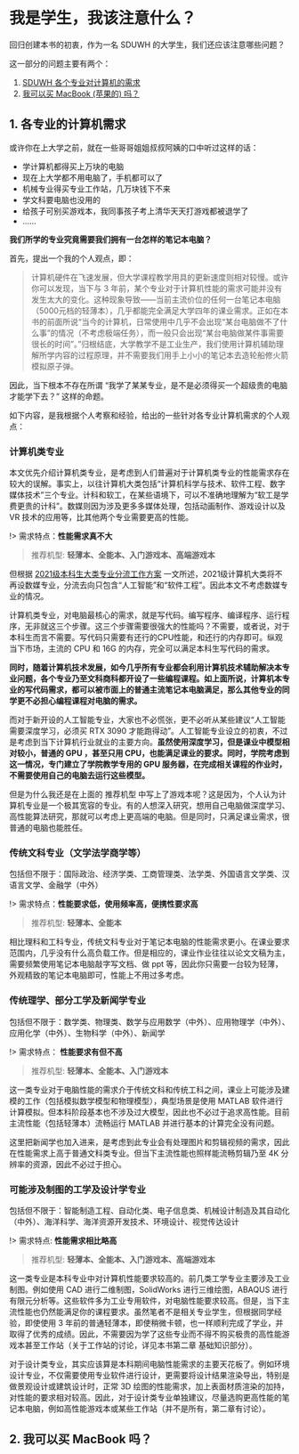 # 我是学生，我该注意什么？

回归创建本书的初衷，作为一名 SDUWH 的大学生，我们还应该注意哪些问题？

这一部分的问题主要有两个：

1. [SDUWH 各个专业对计算机的需求](#1-各专业的计算机需求)
2. [我可以买 MacBook (苹果的) 吗？](#)

## 1. 各专业的计算机需求

或许你在上大学之前，就在一些哥哥姐姐叔叔阿姨的口中听过这样的话：

- 学计算机都得买上万块的电脑
- 现在上大学都不用电脑了，手机都可以了
- 机械专业得买专业工作站，几万块钱下不来
- 学文科要电脑也没用的
- 给孩子可别买游戏本，我同事孩子考上清华天天打游戏都被退学了
- ……

**我们所学的专业究竟需要我们拥有一台怎样的笔记本电脑？**

首先，提出一个我的个人观点，即：

> 计算机硬件在飞速发展，但大学课程教学用具的更新速度则相对较慢。或许你可以发现，当下与 3 年前，某个专业对于计算机性能的需求可能并没有发生太大的变化。这种现象导致——当前主流价位的任何一台笔记本电脑（5000元档的轻薄本），几乎都能完全满足大学四年的课业需求。正如在本书的前面所说“当今的计算机，日常使用中几乎不会出现“某台电脑做不了什么事”的情况（不考虑极端任务），而一般只会出现“某台电脑做某件事需要很长的时间”。”归根结底，大学教学不是工业生产，我们使用计算机辅助理解所学内容的过程原理，并不需要我们用手上小小的笔记本去造轮船修火箭模拟原子弹。

因此，当下根本不存在所谓 “我学了某某专业，是不是必须得买一个超级贵的电脑才能学下去？” 这样的命题。

如下内容，是我根据个人考察和经验，给出的一些针对各专业计算机需求的个人观点：

### 计算机类专业

本文优先介绍计算机类专业，是考虑到人们普遍对于计算机类专业的性能需求存在较大的误解。事实上，以往计算机大类包括“计算机科学与技术、软件工程、数字媒体技术”三个专业。计科和软工，在某些语境下，可以不准确地理解为“软工是学费更贵的计科”。数媒则因为涉及更多多媒体处理，包括动画制作、游戏设计以及 VR 技术的应用等，比其他两个专业需要更高的性能。

!> 需求特点：**性能需求真不大**

> 推荐机型: **轻薄本、全能本、入门游戏本、高端游戏本**

但根据 [2021级本科生大类专业分流工作方案](https://ie.wh.sdu.edu.cn/info/1006/4892.htm) 一文所述，2021级计算机大类将不再设数媒专业，分流去向只包含“人工智能”和“软件工程”。因此本文不考虑数媒专业的情况。

计算机类专业，对电脑最核心的需求，就是写代码。编写程序、编译程序、运行程序，无非就这三个步骤。这三个步骤需要很强大的性能吗？不需要，或者说，对于本科生而言不需要。写代码只需要有还行的CPU性能，和还行的内存即可。纵观当下市场，主流的 CPU 和 16G 的内存，完全可以满足本科生写代码的需求。

**同时，随着计算机技术发展，如今几乎所有专业都会利用计算机技术辅助解决本专业问题，各个专业乃至文科商科都开设了一些编程课程。如上面所说，计算机本专业的写代码需求，都可以被市面上的普通主流笔记本电脑满足，那么其他专业的同学更不必担心编程课程对电脑的需求。**

而对于新开设的人工智能专业，大家也不必慌张，更不必听从某些建议“人工智能需要深度学习，必须买 RTX 3090 才能跑得动”。人工智能专业设立的初衷，不过是考虑到当下计算机行业就业的主要方向。**虽然使用深度学习，但是课业中模型相对较小，普通的 GPU ，甚至只用 CPU，也能满足课业的要求。同时，学院考虑到这一情况，专门建立了学院教学专用的 GPU 服务器，在完成相关课程的作业时，不需要使用自己的电脑去运行这些模型。**

但是为什么我还是在上面的 推荐机型 中写上了游戏本呢？这是因为，个人认为计算机专业是一个极其宽容的专业。有的人想深入研究，想用自己电脑做深度学习、高性能算法研究，那就可以考虑上更高端的电脑。但是同时，只满足课业需求，很普通的电脑也能胜任。

### 传统文科专业（文学法学商学等）

包括但不限于：国际政治、经济学类、工商管理类、法学类、外国语言文学类、汉语言文学、金融学（中外）

!> 需求特点：**性能要求低，使用频率高，便携性要求高**

> 推荐机型: **轻薄本、全能本**

相比理科和工科专业，传统文科专业对于笔记本电脑的性能需求更小。在课业要求范围内，几乎没有什么高负载工作。但是相应的，课业作业往往以论文文稿为主，需要频繁使用笔记本电脑敲字写文档、做 ppt 等，因此你只需要一台较为轻薄，外观精致的笔记本电脑即可，性能上不用过多考虑。

### 传统理学、部分工学及新闻学专业

包括但不限于：数学类、物理类、数学与应用数学（中外）、应用物理学（中外）、应用化学（中外）、生物科学（中外）、新闻学

!> 需求特点： **性能要求有但不高**

> 推荐机型: **轻薄本、全能本、入门游戏本**

这一类专业对于电脑性能的需求介于传统文科和传统工科之间，课业上可能涉及建模的工作（包括模拟数学模型和物理模型），典型场景是使用 MATLAB 软件进行计算模拟。但本科阶段基本也不涉及过大模型，因此也不必过于追求高性能。目前主流性能（包括轻薄本）流畅运行 MATLAB 并进行基本的计算完全没有问题。

这里把新闻学也加入进来，是考虑到此专业会有处理图片和剪辑视频的需求，因此在性能需求上高于普通文科类专业。但当下主流性能也照样能流畅剪辑乃至 4K 分辨率的资源，因此不必过于担心。

### 可能涉及制图的工学及设计学专业

包括但不限于：智能制造工程、自动化类、电子信息类、机械设计制造及其自动化（中外）、海洋科学、海洋资源开发技术、环境设计、视觉传达设计

!> 需求特点: **性能需求相比略高**

> 推荐机型: **轻薄本、全能本、入门游戏本、高端游戏本**

这一类专业是本科专业中对计算机性能要求较高的。前几类工学专业主要涉及工业制图。例如使用 CAD 进行二维制图，SolidWorks 进行三维绘图，ABAQUS 进行有限元分析等。这些软件多为工业专用软件，对电脑性能要求较高。但是，当下主流性能也仍然能满足你的课程要求。虽然笔者不是相关专业学生，但根据同学经验，即使使用 3 年前的普通轻薄本，即使稍微卡顿，也一样顺利完成了学业，并取得了优秀的成绩。因此，不需要因为学了这些专业而不得不购买极贵的高性能游戏本甚至工作站（关于工作站的讨论，详见本书第二章 基础知识部分）。

对于设计类专业，其实应该算是本科期间电脑性能需求的主要天花板了。例如环境设计专业，不仅需要使用专业软件进行设计，更需要将设计结果渲染导出，特别是做景观设计或建筑设计时，正常 3D 绘图的性能需求，加上表面材质渲染的加持，对性能的要求相对较高。因此，对于设计类专业单独建议，尽量选购更高性能的笔记本电脑，例如高性能游戏本或某些工作站（并不是所有，第二章有讨论）。

## 2. 我可以买 MacBook 吗？
